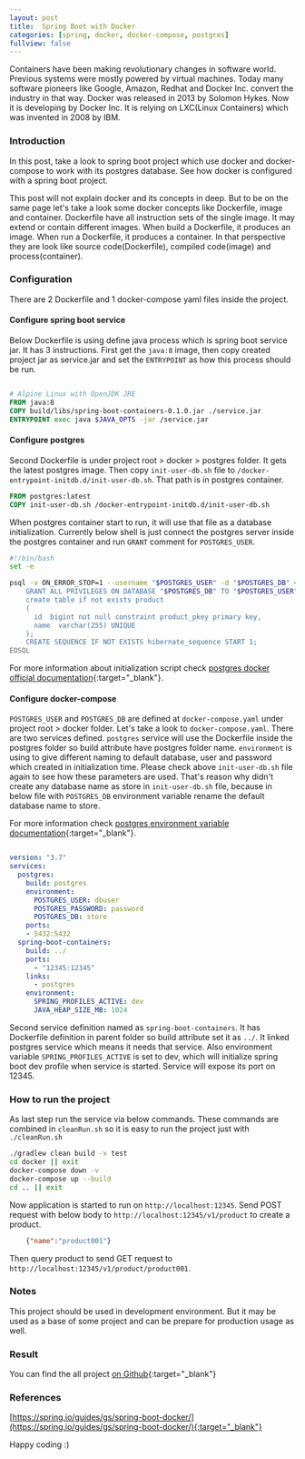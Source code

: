 ```yaml
---
layout: post
title:  Spring Boot with Docker
categories: [spring, docker, docker-compose, postgres]
fullview: false
---
```


Containers have been making revolutionary changes in software world. Previous systems were mostly powered by virtual
machines. Today many software pioneers like Google, Amazon, Redhat and Docker Inc. convert the industry in that way. 
Docker was released in 2013 by Solomon Hykes. Now it is developing by Docker Inc. It is relying on LXC(Linux Containers) which was invented
in 2008 by IBM.  

### Introduction

In  this post, take a look to spring boot project which use docker and docker-compose to work with its postgres
database. See how docker is configured with a spring boot project. 

This post will not explain docker and its concepts in deep. But to be on the same page let's take a look some docker
concepts like Dockerfile, image and container. Dockerfile have all instruction sets of the single image. It may 
extend or contain different images. When build a Dockerfile, it produces an image. When run a Dockerfile, it produces
a container. In that perspective they are look like source code(Dockerfile), compiled code(image) and process(container).   

### Configuration  

There are 2 Dockerfile and 1 docker-compose yaml files inside the project. 


#### Configure spring boot service 

Below Dockerfile is using define java process which is spring boot service jar. It has 3 instructions. First get the ```java:8``` image, then copy created
project jar as service.jar and set the ```ENTRYPOINT``` as how this process should be run.  

```Dockerfile

# Alpine Linux with OpenJDK JRE
FROM java:8
COPY build/libs/spring-boot-containers-0.1.0.jar ./service.jar
ENTRYPOINT exec java $JAVA_OPTS -jar /service.jar

```

#### <a name="configurePostgres"></a> Configure postgres

Second Dockerfile is under project root > docker > postgres folder. It gets the latest postgres image. Then copy
```init-user-db.sh``` file to ```/docker-entrypoint-initdb.d/init-user-db.sh```. That path is in postgres container.

```Dockerfile
FROM postgres:latest
COPY init-user-db.sh /docker-entrypoint-initdb.d/init-user-db.sh
```

When postgres container start to run, it will use that file as a database initialization. Currently below shell is just
connect the postgres server inside the postgres container and run ```GRANT``` comment for ```POSTGRES_USER```. 


```bash
#!/bin/bash
set -e

psql -v ON_ERROR_STOP=1 --username "$POSTGRES_USER" -d "$POSTGRES_DB" <<-EOSQL
    GRANT ALL PRIVILEGES ON DATABASE "$POSTGRES_DB" TO "$POSTGRES_USER";
    create table if not exists product
    (
      id  bigint not null constraint product_pkey primary key,
      name  varchar(255) UNIQUE
    );
    CREATE SEQUENCE IF NOT EXISTS hibernate_sequence START 1;
EOSQL

```
   
For more information about initialization script check [postgres docker official documentation](https://docs.docker.com/samples/library/postgres/#initialization-scripts){:target="_blank"}.

#### Configure docker-compose


```POSTGRES_USER``` and ```POSTGRES_DB``` are defined at ```docker-compose.yaml``` under project root > docker folder.
Let's take a look to ```docker-compose.yaml```. There are two services defined. ```postgres``` service will use the Dockerfile
inside the postgres folder so build attribute have postgres folder name. ```environment``` is using to give different
naming to default database, user and password which created in initialization time. Please check above  ```init-user-db.sh``` file
again to see how these parameters are used. That's reason why didn't create any database name as store in ```init-user-db.sh``` file,
because in below file with ```POSTGRES_DB``` environment variable rename the default database name to store.

For more information check [postgres environment variable documentation](https://hub.docker.com/_/postgres){:target="_blank"}. 
 

```yaml

version: "3.7"
services:
  postgres:
    build: postgres
    environment:
      POSTGRES_USER: dbuser
      POSTGRES_PASSWORD: password
      POSTGRES_DB: store
    ports:
    - 5432:5432
  spring-boot-containers:
    build: ../
    ports:
      - "12345:12345"
    links:
      - postgres
    environment:
      SPRING_PROFILES_ACTIVE: dev
      JAVA_HEAP_SIZE_MB: 1024

```
Second service definition named as ```spring-boot-containers```. It has Dockerfile definition in parent folder so
build attribute set it as ```../```. It linked postgres service which means it needs that service. Also environment variable
```SPRING_PROFILES_ACTIVE``` is set to dev, which will initialize spring boot dev profile when service is started. Service will expose its
 port on 12345.


### How to run the project

As last step run the service via below commands. These commands are combined in ```cleanRun.sh``` so it is easy to
run the project just with ```./cleanRun.sh```

```bash
./gradlew clean build -x test
cd docker || exit
docker-compose down -v
docker-compose up --build
cd .. || exit
```

Now application is started to run on ```http://localhost:12345```. Send POST request with below body to 
```http://localhost:12345/v1/product``` to create a product.

```json
    {"name":"product001"}
```

Then query product to send GET request to ```http://localhost:12345/v1/product/product001```. 

### Notes

This project should be used in development environment. But it may be used as a base of some project and can be prepare for
production usage as well.


### Result


You can find the all project [on Github](https://github.com/muzir/softwareLabs/tree/master/spring-boot-containers){:target="_blank"}


### References

[https://spring.io/guides/gs/spring-boot-docker/](https://spring.io/guides/gs/spring-boot-docker/){:target="_blank"}

Happy coding :) 

